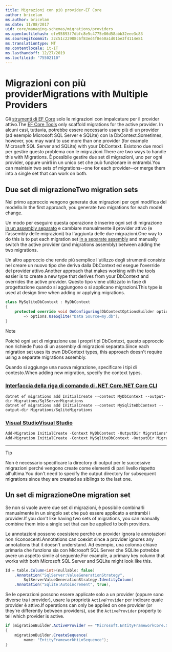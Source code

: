```yaml
---
title: Migrazioni con più provider-EF Core
author: bricelam
ms.author: bricelam
ms.date: 11/08/2017
uid: core/managing-schemas/migrations/providers
ms.openlocfilehash: efe95893f7dbfc8e5c4775e86d58abb32eee3c83
ms.sourcegitcommit: 32c51c22988c6f83ed4f8e50a1d01be3f4114e81
ms.translationtype: MT
ms.contentlocale: it-IT
ms.lasthandoff: 12/27/2019
ms.locfileid: "75502110"
---
```

# <a name="migrations-with-multiple-providers"></a><span data-ttu-id="e5f9b-102">Migrazioni con più provider</span><span class="sxs-lookup"><span data-stu-id="e5f9b-102">Migrations with Multiple Providers</span></span>

<span data-ttu-id="e5f9b-103">Gli [strumenti di EF Core][1] solo le migrazioni con impalcature per il provider attivo.</span><span class="sxs-lookup"><span data-stu-id="e5f9b-103">The [EF Core Tools][1] only scaffold migrations for the active provider.</span></span> <span data-ttu-id="e5f9b-104">In alcuni casi, tuttavia, potrebbe essere necessario usare più di un provider (ad esempio Microsoft SQL Server e SQLite) con la DbContext.</span><span class="sxs-lookup"><span data-stu-id="e5f9b-104">Sometimes, however, you may want to use more than one provider (for example Microsoft SQL Server and SQLite) with your DbContext.</span></span> <span data-ttu-id="e5f9b-105">Esistono due modi per gestire questo problema con le migrazioni.</span><span class="sxs-lookup"><span data-stu-id="e5f9b-105">There are two ways to handle this with Migrations.</span></span> <span data-ttu-id="e5f9b-106">È possibile gestire due set di migrazioni, uno per ogni provider, oppure unirli in un unico set che può funzionare in entrambi.</span><span class="sxs-lookup"><span data-stu-id="e5f9b-106">You can maintain two sets of migrations--one for each provider--or merge them into a single set that can work on both.</span></span>

## <a name="two-migration-sets"></a><span data-ttu-id="e5f9b-107">Due set di migrazione</span><span class="sxs-lookup"><span data-stu-id="e5f9b-107">Two migration sets</span></span>

<span data-ttu-id="e5f9b-108">Nel primo approccio vengono generate due migrazioni per ogni modifica del modello.</span><span class="sxs-lookup"><span data-stu-id="e5f9b-108">In the first approach, you generate two migrations for each model change.</span></span>

<span data-ttu-id="e5f9b-109">Un modo per eseguire questa operazione è inserire ogni set di migrazione [in un assembly separato][2] e cambiare manualmente il provider attivo (e l'assembly delle migrazioni) tra l'aggiunta delle due migrazioni.</span><span class="sxs-lookup"><span data-stu-id="e5f9b-109">One way to do this is to put each migration set [in a separate assembly][2] and manually switch the active provider (and migrations assembly) between adding the two migrations.</span></span>

<span data-ttu-id="e5f9b-110">Un altro approccio che rende più semplice l'utilizzo degli strumenti consiste nel creare un nuovo tipo che deriva dalla DbContext ed esegue l'override del provider attivo.</span><span class="sxs-lookup"><span data-stu-id="e5f9b-110">Another approach that makes working with the tools easier is to create a new type that derives from your DbContext and overrides the active provider.</span></span> <span data-ttu-id="e5f9b-111">Questo tipo viene utilizzato in fase di progettazione quando si aggiungono o si applicano migrazioni.</span><span class="sxs-lookup"><span data-stu-id="e5f9b-111">This type is used at design time when adding or applying migrations.</span></span>

``` csharp
class MySqliteDbContext : MyDbContext
{
    protected override void OnConfiguring(DbContextOptionsBuilder options)
        => options.UseSqlite("Data Source=my.db");
}
```

> [!NOTE]
> <span data-ttu-id="e5f9b-112">Poiché ogni set di migrazione usa i propri tipi DbContext, questo approccio non richiede l'uso di un assembly di migrazioni separato.</span><span class="sxs-lookup"><span data-stu-id="e5f9b-112">Since each migration set uses its own DbContext types, this approach doesn't require using a separate migrations assembly.</span></span>

<span data-ttu-id="e5f9b-113">Quando si aggiunge una nuova migrazione, specificare i tipi di contesto.</span><span class="sxs-lookup"><span data-stu-id="e5f9b-113">When adding new migration, specify the context types.</span></span>

### <a name="net-core-clitabdotnet-core-cli"></a>[<span data-ttu-id="e5f9b-114">Interfaccia della riga di comando di .NET Core</span><span class="sxs-lookup"><span data-stu-id="e5f9b-114">.NET Core CLI</span></span>](#tab/dotnet-core-cli)

```dotnetcli
dotnet ef migrations add InitialCreate --context MyDbContext --output-dir Migrations/SqlServerMigrations
dotnet ef migrations add InitialCreate --context MySqliteDbContext --output-dir Migrations/SqliteMigrations
```

### <a name="visual-studiotabvs"></a>[<span data-ttu-id="e5f9b-115">Visual Studio</span><span class="sxs-lookup"><span data-stu-id="e5f9b-115">Visual Studio</span></span>](#tab/vs)

``` powershell
Add-Migration InitialCreate -Context MyDbContext -OutputDir Migrations\SqlServerMigrations
Add-Migration InitialCreate -Context MySqliteDbContext -OutputDir Migrations\SqliteMigrations
```

***

> [!TIP]
> <span data-ttu-id="e5f9b-116">Non è necessario specificare la directory di output per le successive migrazioni perché vengono create come elementi di pari livello rispetto all'ultima.</span><span class="sxs-lookup"><span data-stu-id="e5f9b-116">You don't need to specify the output directory for subsequent migrations since they are created as siblings to the last one.</span></span>

## <a name="one-migration-set"></a><span data-ttu-id="e5f9b-117">Un set di migrazione</span><span class="sxs-lookup"><span data-stu-id="e5f9b-117">One migration set</span></span>

<span data-ttu-id="e5f9b-118">Se non si vuole avere due set di migrazioni, è possibile combinarli manualmente in un singolo set che può essere applicato a entrambi i provider.</span><span class="sxs-lookup"><span data-stu-id="e5f9b-118">If you don't like having two sets of migrations, you can manually combine them into a single set that can be applied to both providers.</span></span>

<span data-ttu-id="e5f9b-119">Le annotazioni possono coesistere perché un provider ignora le annotazioni non riconoscenti.</span><span class="sxs-lookup"><span data-stu-id="e5f9b-119">Annotations can coexist since a provider ignores any annotations that it doesn't understand.</span></span> <span data-ttu-id="e5f9b-120">Ad esempio, una colonna chiave primaria che funziona sia con Microsoft SQL Server che SQLite potrebbe avere un aspetto simile al seguente.</span><span class="sxs-lookup"><span data-stu-id="e5f9b-120">For example, a primary key column that works with both Microsoft SQL Server and SQLite might look like this.</span></span>

``` csharp
Id = table.Column<int>(nullable: false)
    .Annotation("SqlServer:ValueGenerationStrategy",
        SqlServerValueGenerationStrategy.IdentityColumn)
    .Annotation("Sqlite:Autoincrement", true),
```

<span data-ttu-id="e5f9b-121">Se le operazioni possono essere applicate solo a un provider (oppure sono diverse tra i provider), usare la proprietà `ActiveProvider` per indicare quale provider è attivo.</span><span class="sxs-lookup"><span data-stu-id="e5f9b-121">If operations can only be applied on one provider (or they're differently between providers), use the `ActiveProvider` property to tell which provider is active.</span></span>

``` csharp
if (migrationBuilder.ActiveProvider == "Microsoft.EntityFrameworkCore.SqlServer")
{
    migrationBuilder.CreateSequence(
        name: "EntityFrameworkHiLoSequence");
}
```

  [1]: ../../miscellaneous/cli/index.md
  [2]: projects.md
